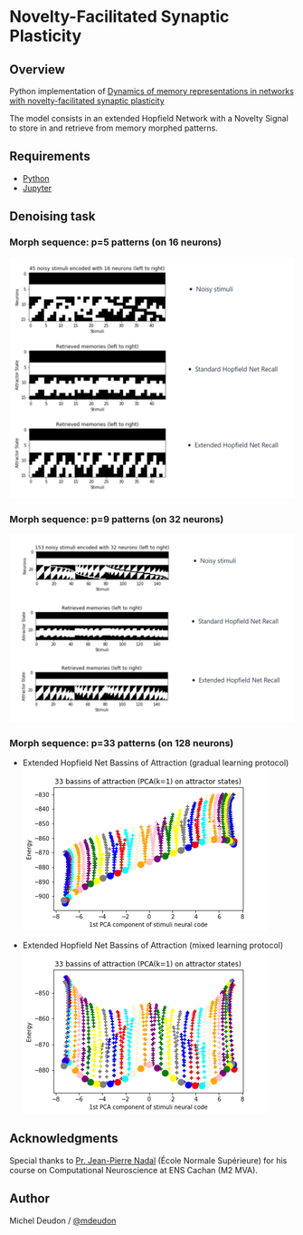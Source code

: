 # Novelty-Facilitated Synaptic Plasticity

## Overview

Python implementation of [Dynamics of memory representations in networks with novelty-facilitated synaptic plasticity](https://www.sciencedirect.com/science/article/pii/S0896627306006386)

The model consists in an extended Hopfield Network with a Novelty Signal to store in and retrieve from memory morphed patterns.

## Requirements

- [Python](https://anaconda.org/anaconda/python)
- [Jupyter](http://jupyter.org/)

## Denoising task

### Morph sequence: p=5 patterns (on 16 neurons)

![denoise4](./gitimg/denoise4.png)


### Morph sequence: p=9 patterns (on 32 neurons)

![desnoise8](./gitimg/desnoise8.png)

### Morph sequence: p=33 patterns (on 128 neurons)

- Extended Hopfield Net Bassins of Attraction (gradual learning protocol)
![Novelty0_biased_PCA32](./gitimg/Novelty0_biased_PCA32.png)

- Extended Hopfield Net Bassins of Attraction (mixed learning protocol)
![Novelty1_biased_PCA32](./gitimg/Novelty1_biased_PCA32.png)



## Acknowledgments

Special thanks to [Pr. Jean-Pierre Nadal](http://www.lps.ens.fr/~nadal/) (École Normale Supérieure) for his course on Computational Neuroscience at ENS Cachan (M2 MVA).

## Author

Michel Deudon / [@mdeudon](https://github.com/MichelDeudon)
